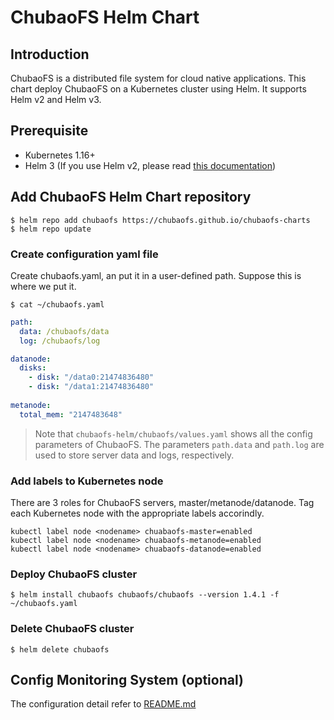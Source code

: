 
# ChubaoFS Helm Chart

## Introduction

ChubaoFS is a distributed file system for cloud native applications. This chart deploy ChubaoFS on a Kubernetes cluster using Helm. It supports Helm v2 and Helm v3.

## Prerequisite 

- Kubernetes 1.16+
- Helm 3 (If you use Helm v2, please read [this documentation](https://github.com/chubaofs/chubaofs-helm/blob/master/README.md))

## Add ChubaoFS Helm Chart repository

```
$ helm repo add chubaofs https://chubaofs.github.io/chubaofs-charts
$ helm repo update
```

### Create configuration yaml file

Create chubaofs.yaml, an put it in a user-defined path. Suppose this is where we put it.

```
$ cat ~/chubaofs.yaml
```

``` yaml
path:
  data: /chubaofs/data
  log: /chubaofs/log

datanode:
  disks:
    - disk: "/data0:21474836480"
    - disk: "/data1:21474836480"
      
metanode:
  total_mem: "2147483648"
```

> Note that `chubaofs-helm/chubaofs/values.yaml` shows all the config parameters of ChubaoFS.
> The parameters `path.data` and `path.log` are used to store server data and logs, respectively.

### Add labels to Kubernetes node

There are 3 roles for ChubaoFS servers, master/metanode/datanode. Tag each Kubernetes node with the appropriate labels accorindly.

```
kubectl label node <nodename> chuabaofs-master=enabled
kubectl label node <nodename> chuabaofs-metanode=enabled
kubectl label node <nodename> chuabaofs-datanode=enabled
```

### Deploy ChubaoFS cluster
```
$ helm install chubaofs chubaofs/chubaofs --version 1.4.1 -f ~/chubaofs.yaml
```

### Delete ChubaoFS cluster
```
$ helm delete chubaofs
```

## Config Monitoring System (optional)
The configuration detail refer to [README.md](https://github.com/chubaofs/chubaofs-helm) 

